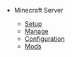 - Minecraft Server

  - [Setup](services/minecraft-server/_home.md 'Minecraft Server Setup')
  - [Manage](services/minecraft-server/manage.md 'Server Management')
  - [Configuration](services/minecraft-server/config.md 'Server Config')
  - [Mods](services/minecraft-server/mods.md 'Server Side Mods')
